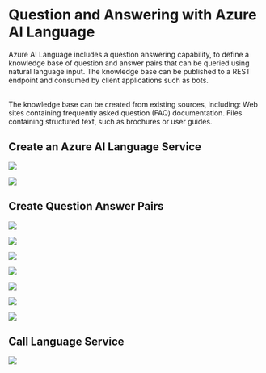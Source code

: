 # Question and Answering with Azure AI Language

Azure AI Language includes a question answering capability, 
to define a knowledge base of question and answer pairs 
that can be queried using natural language input. 
The knowledge base can be published to a REST endpoint 
and consumed by client applications such as bots.
</br></br>

The knowledge base can be created from existing sources, including:
Web sites containing frequently asked question (FAQ) documentation.
Files containing structured text, such as brochures or user guides.

## Create an Azure AI Language Service
<p><img src="https://github.com/tipros/Portfolio/blob/main/Projects/Azure/Images/Text/LanguageServiceMarket.png"/></p>
<p><img src="https://github.com/tipros/Portfolio/blob/main/Projects/Azure/Images/Text/LanguageServiceOptions.png"/></p>

## Create Question Answer Pairs
<p><img src="https://github.com/tipros/Portfolio/blob/main/Projects/Azure/Images/Text/LanguageServiceCognitivePortal.png"/></p>
<p><img src="https://github.com/tipros/Portfolio/blob/main/Projects/Azure/Images/Text/LanguageServiceCognitivePortalNewProject.png"/></p>
<p><img src="https://github.com/tipros/Portfolio/blob/main/Projects/Azure/Images/Text/LanguageServiceCognitivePortalProjectOptions.png"/></p>
<p><img src="https://github.com/tipros/Portfolio/blob/main/Projects/Azure/Images/Text/LanguageServiceCognitivePortalKB.png"/></p>
<p><img src="https://github.com/tipros/Portfolio/blob/main/Projects/Azure/Images/Text/LanguageServiceCognitivePortalChitChat.png"/></p>
<p><img src="https://github.com/tipros/Portfolio/blob/main/Projects/Azure/Images/Text/LanguageServiceCognitivePortalKBDeploy.png"/></p>
<p><img src="https://github.com/tipros/Portfolio/blob/main/Projects/Azure/Images/Text/LanguageServiceCognitivePortalKBDeployed.png"/></p>

## Call Language Service
<p><img src="https://github.com/tipros/Portfolio/blob/main/Projects/Azure/Images/Text/ChatQandA.png"/></p>

